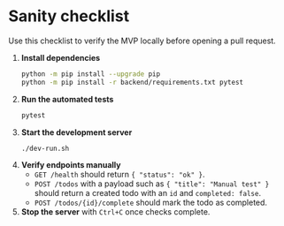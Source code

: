 # Sanity checklist

Use this checklist to verify the MVP locally before opening a pull request.

1. **Install dependencies**
   ```bash
   python -m pip install --upgrade pip
   python -m pip install -r backend/requirements.txt pytest
   ```
2. **Run the automated tests**
   ```bash
   pytest
   ```
3. **Start the development server**
   ```bash
   ./dev-run.sh
   ```
4. **Verify endpoints manually**
   - `GET /health` should return `{ "status": "ok" }`.
   - `POST /todos` with a payload such as `{ "title": "Manual test" }` should return a created todo with an `id` and `completed: false`.
   - `POST /todos/{id}/complete` should mark the todo as completed.
5. **Stop the server** with `Ctrl+C` once checks complete.
